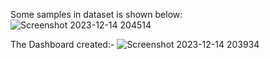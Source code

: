 Some samples in dataset is shown below:
![Screenshot 2023-12-14 204514](https://github.com/nimmigopan/Data-Analysis-Visualization-using-Excel/assets/35449494/2d2e44c7-de53-438d-9e23-91599494b240)


The Dashboard created:-
![Screenshot 2023-12-14 203934](https://github.com/nimmigopan/Data-Analysis-Visualization-using-Excel/assets/35449494/97e7cb21-6e56-445a-8df3-d334cbe58e99)

